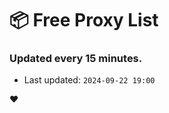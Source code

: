 # :package: Free Proxy List
### Updated every 15 minutes.

- Last updated: `2024-09-22 19:00`

:heart:
